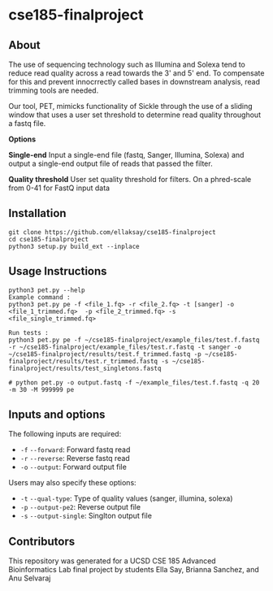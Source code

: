 # cse185-finalproject


## About

The use of sequencing technology such as Illumina and Solexa tend to reduce read quality across a read towards the 3' and 5' end. To compensate for this and prevent innocrrectly called bases in downstream analysis, read trimming tools are needed. 

Our tool, PET, mimicks functionality of Sickle through the use of a sliding window that uses a user set threshold to determine read quality throughout a fastq file. 

**Options**

**Single-end**
Input a single-end file (fastq, Sanger, Illumina, Solexa) and output a single-end output file of reads that passed the filter.

**Quality threshold**
User set quality threshold for filters. On a phred-scale from 0-41 for FastQ input data

## Installation
```
git clone https://github.com/ellaksay/cse185-finalproject
cd cse185-finalproject
python3 setup.py build_ext --inplace
```
## Usage Instructions
```
python3 pet.py --help
Example command :
python3 pet.py pe -f <file_1.fq> -r <file_2.fq> -t [sanger] -o <file_1_trimmed.fq>  -p <file_2_trimmed.fq> -s <file_single_trimmed.fq>

Run tests : 
python3 pet.py pe -f ~/cse185-finalproject/example_files/test.f.fastq -r ~/cse185-finalproject/example_files/test.r.fastq -t sanger -o ~/cse185-finalproject/results/test.f_trimmed.fastq -p ~/cse185-finalproject/results/test.r_trimmed.fastq -s ~/cse185-finalproject/results/test_singletons.fastq

# python pet.py -o output.fastq -f ~/example_files/test.f.fastq -q 20 -m 30 -M 999999 pe

```

## Inputs and options
The following inputs are required:
- ```-f``` ```--forward```: Forward fastq read
- ```-r``` ```--reverse```: Reverse fastq read
- ```-o``` ```--output```: Forward output file

Users may also specify these options:
- ```-t``` ```--qual-type```: Type of quality values (sanger, illumina, solexa)
- ```-p``` ```--output-pe2```: Reverse output file
- ```-s``` ```--output-single```: Singlton output file

## Contributors
This repository was generated for a UCSD CSE 185 Advanced Bioinformatics Lab final project by students Ella Say, Brianna Sanchez, and Anu Selvaraj




